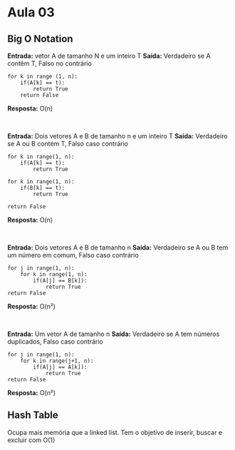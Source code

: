 # Aula 03

## Big O Notation

<b>Entrada:</b> vetor A de tamanho N e um inteiro T
<b>Saída:</b> Verdadeiro se A contêm T, Falso no contrário

```
for k in range (1, n):
    if(A[k] == t):
        return True
    return False
```

<b>Resposta:</b> O(n)

</br>

<b>Entrada:</b> Dois vetores A e B de tamanho n e um inteiro T
<b>Saída:</b> Verdadeiro se A ou B contém T, Falso caso contrário

```
for k in range(1, n):
    if(A[k] == t):
        return True

for k in range(1, n):
    if(B[k] == t):
        return True

return False
```

<b>Resposta:</b> O(n)

</br>


<b>Entrada:</b> Dois vetores A e B de tamanho n
<b>Saída:</b> Verdadeiro se A ou B tem um número em comum, Falso caso contrário

```
for j in range(1, n):
    for k in range(1, n):
        if(A[j] == B[k]):
            return True
return False
```

<b>Resposta:</b> O(n²)

</br>

<b>Entrada:</b> Um vetor A de tamanho n
<b>Saída:</b> Verdadeiro se A tem números duplicados, Falso caso contrário

```
for j in range(1, n):
    for k in range(j+1, n):
        if(A[j] == A[k]):
            return True
return False
```

<b>Resposta:</b> O(n²)

## Hash Table

Ocupa mais memória que a linked list.
Tem o objetivo de inserir, buscar e excluir com O(1)
